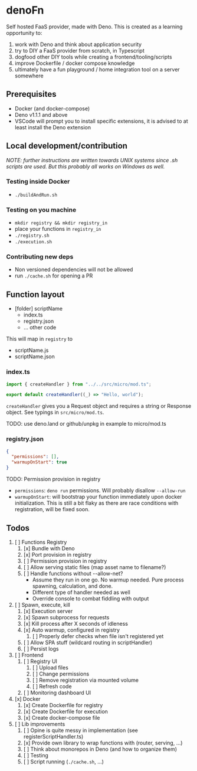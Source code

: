 # denoFn

Self hosted FaaS provider, made with Deno.
This is created as a learning opportunity to:

1. work with Deno and think about application security
1. try to DIY a FaaS provider from scratch, in Typescript
1. dogfood other DIY tools while creating a frontend/tooling/scripts
1. improve Dockerfile / docker compose knowledge
1. ultimately have a fun playground / home integration tool on a server somewhere

## Prerequisites

- Docker (and docker-compose)
- Deno v1.1.1 and above
- VSCode will prompt you to install specific extensions, it is advised to at least install the Deno extension

## Local development/contribution

_NOTE: further instructions are written towards UNIX systems since .sh scripts are used. But this probably all works on Windows as well._

### Testing inside Docker

- `./buildAndRun.sh`

### Testing on you machine

- `mkdir registry && mkdir registry_in`
- place your functions in `registry_in`
- `./registry.sh`
- `./execution.sh`

### Contributing new deps

- Non versioned dependencies will not be allowed
- run `./cache.sh` for opening a PR

## Function layout

- [folder] scriptName
  - index.ts
  - registry.json
  - ... other code

This will map in `registry` to

- scriptName.js
- scriptName.json

### index.ts

```ts
import { createHandler } from "../../src/micro/mod.ts";

export default createHandler((_) => "Hello, world");
```

`createHandler` gives you a Request object and requires a string or Response object. See typings in `src/micro/mod.ts`.

TODO: use deno.land or github/unpkg in example to micro/mod.ts

### registry.json

```json
{
  "permissions": [],
  "warmupOnStart": true
}
```

TODO: Permission provision in registry

- `permissions`: `deno run` permissions. Will probably disallow `--allow-run`
- `warmupOnStart`: will bootstrap your function immediately upon docker initialization. This is still a bit flaky as there are race conditions with registration, will be fixed soon.

## Todos

1. [ ] Functions Registry
   1. [x] Bundle with Deno
   1. [x] Port provision in registry
   1. [ ] Permission provision in registry
   1. [ ] Allow serving static files (map asset name to filename?)
   1. [ ] Handle functions without --allow-net?
      - Assume they run in one go. No warmup needed. Pure process spawning, calculation, and done.
      - Different type of handler needed as well
      - Override console to combat fiddling with output
1. [ ] Spawn, execute, kill
   1. [x] Execution server
   1. [x] Spawn subprocess for requests
   1. [x] Kill process after X seconds of idleness
   1. [x] Auto warmup, configured in registry
      1. [ ] Properly defer checks when file isn't registered yet
   1. [ ] Allow SPA stuff (wildcard routing in scriptHandler)
   1. [ ] Persist logs
1. [ ] Frontend
   1. [ ] Registry UI
      1. [ ] Upload files
      1. [ ] Change permissions
      1. [ ] Remove registration via mounted volume
      1. [ ] Refresh code
   1. [ ] Monitoring dashboard UI
1. [x] Docker
   1. [x] Create Dockerfile for registry
   1. [x] Create Dockerfile for execution
   1. [x] Create docker-compose file
1. [ ] Lib improvements
   1. [ ] Opine is quite messy in implementation (see registerScriptHandler.ts)
   1. [x] Provide own library to wrap functions with (router, serving, ...)
   1. [ ] Think about monorepos in Deno (and how to organize them)
   1. [ ] Testing
   1. [ ] Script running (`./cache.sh`, ...)
